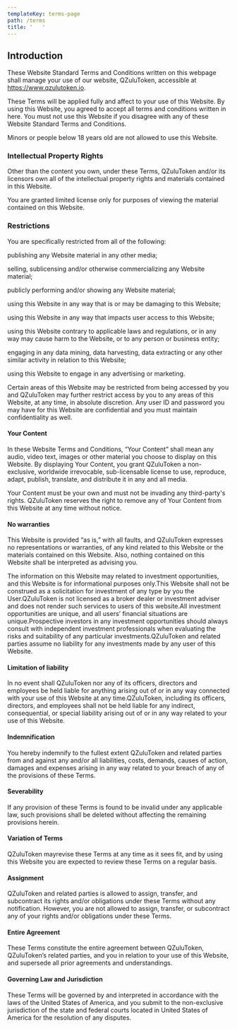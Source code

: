 ```yaml
---
templateKey: terms-page
path: /terms
title: '   '
---
```

## **Introduction**

These Website Standard Terms and Conditions written on this webpage shall manage your use of our website, QZuluToken, accessible at https://www.qzulutoken.io.



These Terms will be applied fully and affect to your use of this Website. By using this Website, you agreed to accept all terms and conditions written in here. You must not use this Website if you disagree with any of these Website Standard Terms and Conditions.

Minors or people below 18 years old are not allowed to use this Website.

### **Intellectual Property Rights**

Other than the content you own, under these Terms, QZuluToken and/or its licensors own all of the intellectual property rights and materials contained in this Website.

You are granted limited license only for purposes of viewing the material contained on this Website.

### **Restrictions**

You are specifically restricted from all of the following:

publishing any Website material in any other media;

selling, sublicensing and/or otherwise commercializing any Website material;

publicly performing and/or showing any Website material;

using this Website in any way that is or may be damaging to this Website;

using this Website in any way that impacts user access to this Website;

using this Website contrary to applicable laws and regulations, or in any way may cause harm to the Website, or to any person or business entity;

engaging in any data mining, data harvesting, data extracting or any other similar activity in relation to this Website;

using this Website to engage in any advertising or marketing.

Certain areas of this Website may be restricted from being accessed by you and QZuluToken may further restrict access by you to any areas of this Website, at any time, in absolute discretion. Any user ID and password you may have for this Website are confidential and you must maintain confidentiality as well.



#### **Your Content**

In these Website Terms and Conditions, “Your Content” shall mean any audio, video text, images or other material you choose to display on this Website. By displaying Your Content, you grant QZuluToken a non-exclusive, worldwide irrevocable, sub-licensable license to use, reproduce, adapt, publish, translate, and distribute it in any and all media.



Your Content must be your own and must not be invading any third-party's rights. QZuluToken reserves the right to remove any of Your Content from this Website at any time without notice.



#### **No warranties**

This Website is provided “as is,” with all faults, and QZuluToken expresses no representations or warranties, of any kind related to this Website or the materials contained on this Website. Also, nothing contained on this Website shall be interpreted as advising you.



The information on this Website may related to investment opportunities, and this Website is for informational purposes only.This Website shall not be construed as a solicitation for investment of any type by you the User.QZuluToken is not licensed as a broker dealer or investment adviser and does not render such services to users of this website.All investment opportunities are unique, and all users’ financial situations are unique.Prospective investors in any investment opportunities should always consult with independent investment professionals when evaluating the risks and suitability of any particular investments.QZuluToken and related parties assume no liability for any investments made by any user of this Website.



#### **Limitation of liability**

In no event shall QZuluToken nor any of its officers, directors and employees be held liable for anything arising out of or in any way connected with your use of this Website at any time.QZuluToken, including its officers, directors, and employees shall not be held liable for any indirect, consequential, or special liability arising out of or in any way related to your use of this Website.

#### **Indemnification**

You hereby indemnify to the fullest extent QZuluToken and related parties from and against any and/or all liabilities, costs, demands, causes of action, damages and expenses arising in any way related to your breach of any of the provisions of these Terms.

#### **Severability**

If any provision of these Terms is found to be invalid under any applicable law, such provisions shall be deleted without affecting the remaining provisions herein.



#### **Variation of Terms**

QZuluToken mayrevise these Terms at any time as it sees fit, and by using this Website you are expected to review these Terms on a regular basis.

#### **Assignment**

QZuluToken and related parties is allowed to assign, transfer, and subcontract its rights and/or obligations under these Terms without any notification. However, you are not allowed to assign, transfer, or subcontract any of your rights and/or obligations under these Terms.



#### **Entire Agreement**

These Terms constitute the entire agreement between QZuluToken, QZuluToken’s related parties, and you in relation to your use of this Website, and supersede all prior agreements and understandings.



#### **Governing Law and Jurisdiction**

These Terms will be governed by and interpreted in accordance with the laws of the United States of America, and you submit to the non-exclusive jurisdiction of the state and federal courts located in United States of America for the resolution of any disputes.